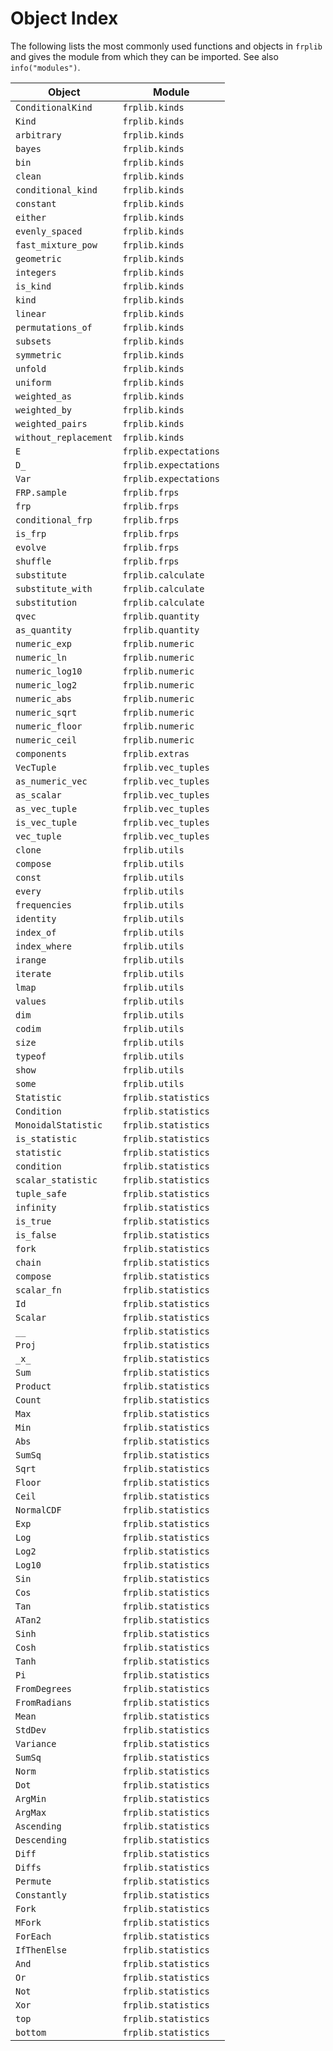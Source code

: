 # Object Index

The following lists the most commonly used functions and objects in
`frplib` and gives the module from which they can be imported. See
also `info("modules")`.

| Object                | Module                |
|-----------------------|-----------------------|
| `ConditionalKind`     | `frplib.kinds`        |
| `Kind`                | `frplib.kinds`        |
| `arbitrary`           | `frplib.kinds`        |
| `bayes`               | `frplib.kinds`        |
| `bin`                 | `frplib.kinds`        |
| `clean`               | `frplib.kinds`        |
| `conditional_kind`    | `frplib.kinds`        |
| `constant`            | `frplib.kinds`        |
| `either`              | `frplib.kinds`        |
| `evenly_spaced`       | `frplib.kinds`        |
| `fast_mixture_pow`    | `frplib.kinds`        |
| `geometric`           | `frplib.kinds`        |
| `integers`            | `frplib.kinds`        |
| `is_kind`             | `frplib.kinds`        |
| `kind`                | `frplib.kinds`        |
| `linear`              | `frplib.kinds`        |
| `permutations_of`     | `frplib.kinds`        |
| `subsets`             | `frplib.kinds`        |
| `symmetric`           | `frplib.kinds`        |
| `unfold`              | `frplib.kinds`        |
| `uniform`             | `frplib.kinds`        |
| `weighted_as`         | `frplib.kinds`        |
| `weighted_by`         | `frplib.kinds`        |
| `weighted_pairs`      | `frplib.kinds`        |
| `without_replacement` | `frplib.kinds`        |
| `E`                   | `frplib.expectations` |
| `D_`                  | `frplib.expectations` |
| `Var`                 | `frplib.expectations` |
| `FRP.sample`          | `frplib.frps`         |
| `frp`                 | `frplib.frps`         |
| `conditional_frp`     | `frplib.frps`         |
| `is_frp`              | `frplib.frps`         |
| `evolve`              | `frplib.frps`         |
| `shuffle`             | `frplib.frps`         |
| `substitute`          | `frplib.calculate`    |
| `substitute_with`     | `frplib.calculate`    |
| `substitution`        | `frplib.calculate`    |
| `qvec`                | `frplib.quantity`     |
| `as_quantity`         | `frplib.quantity`     |
| `numeric_exp`         | `frplib.numeric`      |
| `numeric_ln`          | `frplib.numeric`      |
| `numeric_log10`       | `frplib.numeric`      |
| `numeric_log2`        | `frplib.numeric`      |
| `numeric_abs`         | `frplib.numeric`      |
| `numeric_sqrt`        | `frplib.numeric`      |
| `numeric_floor`       | `frplib.numeric`      |
| `numeric_ceil`        | `frplib.numeric`      |
| `components`          | `frplib.extras`       |
| `VecTuple`            | `frplib.vec_tuples`   |
| `as_numeric_vec`      | `frplib.vec_tuples`   |
| `as_scalar`           | `frplib.vec_tuples`   |
| `as_vec_tuple`        | `frplib.vec_tuples`   |
| `is_vec_tuple`        | `frplib.vec_tuples`   |
| `vec_tuple`           | `frplib.vec_tuples`   |
| `clone`               | `frplib.utils`        |
| `compose`             | `frplib.utils`        |
| `const`               | `frplib.utils`        |
| `every`               | `frplib.utils`        |
| `frequencies`         | `frplib.utils`        |
| `identity`            | `frplib.utils`        |
| `index_of`            | `frplib.utils`        |
| `index_where`         | `frplib.utils`        |
| `irange`              | `frplib.utils`        |
| `iterate`             | `frplib.utils`        |
| `lmap`                | `frplib.utils`        |
| `values`              | `frplib.utils`        |
| `dim`                 | `frplib.utils`        |
| `codim`               | `frplib.utils`        |
| `size`                | `frplib.utils`        |
| `typeof`              | `frplib.utils`        |
| `show`                | `frplib.utils`        |
| `some`                | `frplib.utils`        |
| `Statistic`           | `frplib.statistics`   |
| `Condition`           | `frplib.statistics`   |
| `MonoidalStatistic`   | `frplib.statistics`   |
| `is_statistic`        | `frplib.statistics`   |
| `statistic`           | `frplib.statistics`   |
| `condition`           | `frplib.statistics`   |
| `scalar_statistic`    | `frplib.statistics`   |
| `tuple_safe`          | `frplib.statistics`   |
| `infinity`            | `frplib.statistics`   |
| `is_true`             | `frplib.statistics`   |
| `is_false`            | `frplib.statistics`   |
| `fork`                | `frplib.statistics`   |
| `chain`               | `frplib.statistics`   |
| `compose`             | `frplib.statistics`   |
| `scalar_fn`           | `frplib.statistics`   |
| `Id`                  | `frplib.statistics`   |
| `Scalar`              | `frplib.statistics`   |
| `__`                  | `frplib.statistics`   |
| `Proj`                | `frplib.statistics`   |
| `_x_`                 | `frplib.statistics`   |
| `Sum`                 | `frplib.statistics`   |
| `Product`             | `frplib.statistics`   |
| `Count`               | `frplib.statistics`   |
| `Max`                 | `frplib.statistics`   |
| `Min`                 | `frplib.statistics`   |
| `Abs`                 | `frplib.statistics`   |
| `SumSq`               | `frplib.statistics`   |
| `Sqrt`                | `frplib.statistics`   |
| `Floor`               | `frplib.statistics`   |
| `Ceil`                | `frplib.statistics`   |
| `NormalCDF`           | `frplib.statistics`   |
| `Exp`                 | `frplib.statistics`   |
| `Log`                 | `frplib.statistics`   |
| `Log2`                | `frplib.statistics`   |
| `Log10`               | `frplib.statistics`   |
| `Sin`                 | `frplib.statistics`   |
| `Cos`                 | `frplib.statistics`   |
| `Tan`                 | `frplib.statistics`   |
| `ATan2`               | `frplib.statistics`   |
| `Sinh`                | `frplib.statistics`   |
| `Cosh`                | `frplib.statistics`   |
| `Tanh`                | `frplib.statistics`   |
| `Pi`                  | `frplib.statistics`   |
| `FromDegrees`         | `frplib.statistics`   |
| `FromRadians`         | `frplib.statistics`   |
| `Mean`                | `frplib.statistics`   |
| `StdDev`              | `frplib.statistics`   |
| `Variance`            | `frplib.statistics`   |
| `SumSq`               | `frplib.statistics`   |
| `Norm`                | `frplib.statistics`   |
| `Dot`                 | `frplib.statistics`   |
| `ArgMin`              | `frplib.statistics`   |
| `ArgMax`              | `frplib.statistics`   |
| `Ascending`           | `frplib.statistics`   |
| `Descending`          | `frplib.statistics`   |
| `Diff`                | `frplib.statistics`   |
| `Diffs`               | `frplib.statistics`   |
| `Permute`             | `frplib.statistics`   |
| `Constantly`          | `frplib.statistics`   |
| `Fork`                | `frplib.statistics`   |
| `MFork`               | `frplib.statistics`   |
| `ForEach`             | `frplib.statistics`   |
| `IfThenElse`          | `frplib.statistics`   |
| `And`                 | `frplib.statistics`   |
| `Or`                  | `frplib.statistics`   |
| `Not`                 | `frplib.statistics`   |
| `Xor`                 | `frplib.statistics`   |
| `top`                 | `frplib.statistics`   |
| `bottom`              | `frplib.statistics`   |
